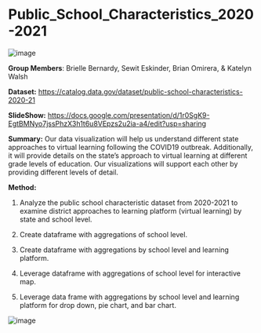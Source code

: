 # Public_School_Characteristics_2020-2021

![image](https://user-images.githubusercontent.com/119619559/233237830-4c9c308e-d302-4f47-a595-9c36eacbb106.png)

**Group Members**:
Brielle Bernardy,
Sewit Eskinder,
Brian Omirera, &
Katelyn Walsh

**Dataset:**   https://catalog.data.gov/dataset/public-school-characteristics-2020-21

**SlideShow:**  https://docs.google.com/presentation/d/1r0SgK9-EgtBMNyo7jssPhzX3h1t6u8VEpzs2u2ia-a4/edit?usp=sharing

**Summary:** 
Our data visualization will help us understand different state approaches to virtual learning following the COVID19 outbreak. Additionally, it will provide details on the state’s approach to virtual learning at different grade levels of education. Our visualizations will support each other by providing different levels of detail. 

**Method:**

1. Analyze the public school characteristic dataset from 2020-2021 to examine district approaches to learning platform (virtual learning) by state and school level. 

2. Create dataframe with aggregations of school level.

3. Create dataframe with aggregations by school level and learning platform.

4. Leverage dataframe with aggregations of school level for interactive map.

5. Leverage data frame with aggregations by school level and learning platform for drop down, pie chart, and bar chart.

![image](https://user-images.githubusercontent.com/119619559/233237020-7ca38037-c35c-4e0c-919a-02881c8d9072.png)

```geojson(https://github.com/bernbr/Public_School_Characteristics_2020-2021/blob/c89daeb432920d4d4972dec903b611b5ab1335e8/static/PSC.geojson)
